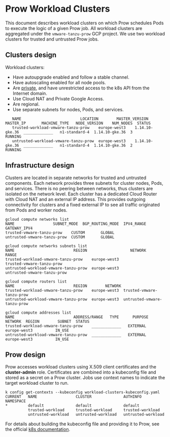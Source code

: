 # Prow Workload Clusters

This document describes workload clusters on which Prow schedules Pods to execute the logic of a given Prow job. All workload clusters are aggregated under the `vmware-tanzu-prow` GCP project. We use two workload clusters for trusted and untrusted Prow jobs.

## Clusters design

Workload clusters:
- Have autoupgrade enabled and follow a stable channel.
- Have autoscaling enabled for all node pools.
- Are [private](https://cloud.google.com/kubernetes-engine/docs/concepts/private-cluster-concept), and have unrestricted access to the k8s API from the Internet domain.
- Use Cloud NAT and Private Google Access.
- Are regional.
- Use separate subnets for nodes, Pods, and services.

```gcloud container clusters list
   NAME                          LOCATION        MASTER_VERSION  MASTER_IP       MACHINE_TYPE   NODE_VERSION    NUM_NODES  STATUS
   trusted-workload-vmware-tanzu-prow    europe-west3    1.14.10-gke.36  _____________   n1-standard-4  1.14.10-gke.36  3          RUNNING
   untrusted-workload-vmware-tanzu-prow  europe-west3    1.14.10-gke.36  _____________   n1-standard-4  1.14.10-gke.36  2          RUNNING
```

## Infrastructure design

Clusters are located in separate networks for trusted and untrusted components. Each network provides three subnets for cluster nodes, Pods, and services.
There is no peering between networks, thus clusters are isolated on the network level.
Each cluster has a dedicated Cloud Router with Cloud NAT and an external IP address. This provides outgoing connectivity for clusters and a fixed external IP to see all traffic originated from Pods and worker nodes.

```
gcloud compute networks list
NAME                 SUBNET_MODE  BGP_ROUTING_MODE  IPV4_RANGE  GATEWAY_IPV4
trusted-vmware-tanzu-prow    CUSTOM       GLOBAL
untrusted-vmware-tanzu-prow  CUSTOM       GLOBAL

gcloud compute networks subnets list
NAME                          REGION                   NETWORK              RANGE
trusted-workload-vmware-tanzu-prow    europe-west3             trusted-vmware-tanzu-prow    
untrusted-workload-vmware-tanzu-prow  europe-west3             untrusted-vmware-tanzu-prow  

gcloud compute routers list
NAME                          REGION        NETWORK
trusted-workload-vmware-tanzu-prow    europe-west3  trusted-vmware-tanzu-prow
untrusted-workload-vmware-tanzu-prow  europe-west3  untrusted-vmware-tanzu-prow

gcloud compute addresses list
NAME                          ADDRESS/RANGE   TYPE      PURPOSE  NETWORK  REGION        SUBNET  STATUS
trusted-workload-vmware-tanzu-prow    _____________   EXTERNAL                    europe-west3          IN_USE
untrusted-workload-vmware-tanzu-prow  _____________   EXTERNAL                    europe-west3          IN_USE
```
## Prow design

Prow accesses workload clusters using X.509 client certificates and the **cluster-admin** role.
Certificates are combined into a kubeconfig file and stored as a secret on a Prow cluster.
Jobs use context names to indicate the target workload cluster to run.

```
k config get-contexts --kubeconfig workload-clusters-kubeconfig.yaml
CURRENT   NAME                 CLUSTER              AUTHINFO             NAMESPACE
*         default              default              default
          trusted-workload     trusted-workload     trusted-workload
          untrusted-workload   untrusted-workload   untrusted-workload
```
For details about building the kubeconfig file and providing it to Prow, see the official [k8s documentation](https://github.com/kubernetes/test-infra/tree/master/gencred).
